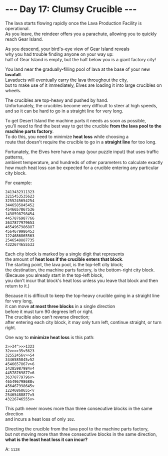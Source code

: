 # --- Day 17: Clumsy Crucible ---

The lava starts flowing rapidly once the Lava Production Facility is operational.  
As you leave, the reindeer offers you a parachute, allowing you to quickly reach Gear Island.

As you descend, your bird's-eye view of Gear Island reveals  
why you had trouble finding anyone on your way up:  
half of Gear Island is empty, but the half below you is a giant factory city!

You land near the gradually-filling pool of lava at the base of your new **lavafall**.  
Lavaducts will eventually carry the lava throughout the city,  
but to make use of it immediately, Elves are loading it into large crucibles on wheels.

The crucibles are top-heavy and pushed by hand.  
Unfortunately, the crucibles become very difficult to steer at high speeds,  
and so it can be hard to go in a straight line for very long.

To get Desert Island the machine parts it needs as soon as possible,  
you'll need to find the best way to get the crucible **from the lava pool to the machine parts factory**.  
To do this, you need to minimize **heat loss** while choosing a  
route that doesn't require the crucible to go in a **straight line** for too long.

Fortunately, the Elves here have a map (your puzzle input) that uses traffic patterns,  
ambient temperature, and hundreds of other parameters to calculate exactly  
how much heat loss can be expected for a crucible entering any particular city block.

For example:

```text
2413432311323
3215453535623
3255245654254
3446585845452
4546657867536
1438598798454
4457876987766
3637877979653
4654967986887
4564679986453
1224686865563
2546548887735
4322674655533
```

Each city block is marked by a single digit that represents  
the amount of **heat loss if the crucible enters that block**.  
The starting point, the lava pool, is the top-left city block;  
the destination, the machine parts factory, is the bottom-right city block.  
(Because you already start in the top-left block,  
you don't incur that block's heat loss unless you leave that block and then return to it.)

Because it is difficult to keep the top-heavy crucible going in a straight line for very long,  
it can move **at most three blocks** in a single direction  
before it must turn 90 degrees left or right.  
The crucible also can't reverse direction;  
after entering each city block, it may only turn left, continue straight, or turn right.

One way to **minimize heat loss** is this path:

```text
2>>34^>>>1323
32v>>>35v5623
32552456v>>54
3446585845v52
4546657867v>6
14385987984v4
44578769877v6
36378779796v>
465496798688v
456467998645v
12246868655<v
25465488877v5
43226746555v>
```

This path never moves more than three consecutive blocks in the same direction  
and incurs a heat loss of only `102`.

Directing the crucible from the lava pool to the machine parts factory,  
but not moving more than three consecutive blocks in the same direction,  
**what is the least heat loss it can incur?**

A: `1128`
